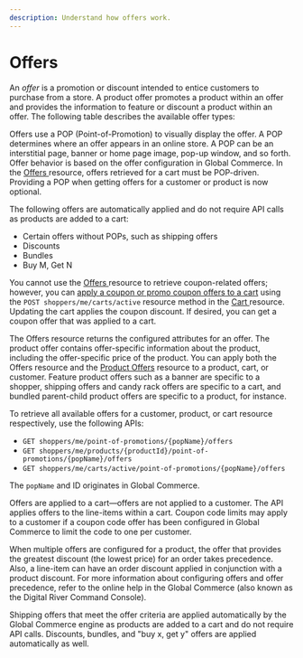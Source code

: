 ```yaml
---
description: Understand how offers work.
---
```


# Offers

An _offer_ is a promotion or discount intended to entice customers to purchase from a store. A product offer promotes a product within an offer and provides the information to feature or discount a product within an offer. The following table describes the available offer types:

Offers use a POP (Point-of-Promotion) to visually display the offer. A POP determines where an offer appears in an online store. A POP can be an interstitial page, banner or home page image, pop-up window, and so forth. Offer behavior is based on the offer configuration in Global Commerce. In the [Offers ](https://www.digitalriver.com/docs/commerce-api-reference/#tag/Offers)resource, offers retrieved for a cart must be POP-driven. Providing a POP when getting offers for a customer or product is now optional.

The following offers are automatically applied and do not require API calls as products are added to a cart:

* Certain offers without POPs, such as shipping offers
* Discounts
* Bundles
* Buy M, Get N

You cannot use the [Offers ](https://www.digitalriver.com/docs/commerce-api-reference/#tag/Offers)resource to retrieve coupon-related offers; however, you can [apply a coupon or promo coupon offers to a cart](../../../common-shoppers-and-admin-apis-reference/global-commerce/#apply-coupon-code-to-a-cart) using the `POST shoppers/me/carts/active` resource method in the [Cart ](https://www.digitalriver.com/docs/commerce-api-reference/#tag/Apply-Shopper)resource. Updating the cart applies the coupon discount. If desired, you can get a coupon offer that was applied to a cart.

The Offers resource returns the configured attributes for an offer. The product offer contains offer-specific information about the product, including the offer-specific price of the product. You can apply both the Offers resource and the [Product Offers](https://www.digitalriver.com/docs/commerce-api-reference/#tag/Product-Offers) resource to a product, cart, or customer. Feature product offers such as a banner are specific to a shopper, shipping offers and candy rack offers are specific to a cart, and bundled parent-child product offers are specific to a product, for instance.

To retrieve all available offers for a customer, product, or cart resource respectively, use the following APIs:

* `GET shoppers/me/point-of-promotions/{popName}/offers`
* `GET shoppers/me/products/{productId}/point-of-promotions/{popName}/offers`
* `GET shoppers/me/carts/active/point-of-promotions/{popName}/offers`

The `popName` and ID originates in Global Commerce.

Offers are applied to a cart—offers are not applied to a customer. The API applies offers to the line-items within a cart. Coupon code limits may apply to a customer if a coupon code offer has been configured in Global Commerce to limit the code to one per customer.

When multiple offers are configured for a product, the offer that provides the greatest discount (the lowest price) for an order takes precedence. Also, a line-item can have an order discount applied in conjunction with a product discount. For more information about configuring offers and offer precedence, refer to the online help in the Global Commerce (also known as the Digital River Command Console).

Shipping offers that meet the offer criteria are applied automatically by the Global Commerce engine as products are added to a cart and do not require API calls. Discounts, bundles, and "buy x, get y" offers are applied automatically as well.
